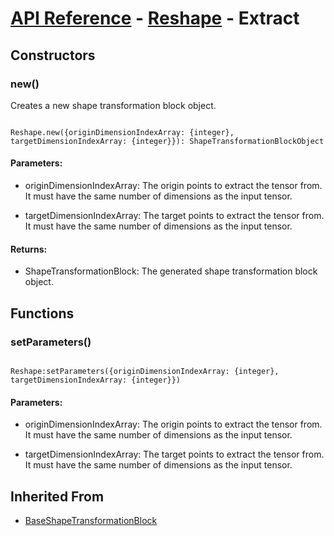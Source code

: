# [API Reference](../../API.md) - [Reshape](../ShapeTransformationBlocks.md) - Extract

## Constructors

### new()

Creates a new shape transformation block object.

```

Reshape.new({originDimensionIndexArray: {integer}, targetDimensionIndexArray: {integer}}): ShapeTransformationBlockObject

```

#### Parameters:

* originDimensionIndexArray: The origin points to extract the tensor from. It must have the same number of dimensions as the input tensor.

* targetDimensionIndexArray: The target points to extract the tensor from. It must have the same number of dimensions as the input tensor.

#### Returns:

* ShapeTransformationBlock: The generated shape transformation block object.

## Functions

### setParameters()

```

Reshape:setParameters({originDimensionIndexArray: {integer}, targetDimensionIndexArray: {integer}})

```

#### Parameters:

* originDimensionIndexArray: The origin points to extract the tensor from. It must have the same number of dimensions as the input tensor.

* targetDimensionIndexArray: The target points to extract the tensor from. It must have the same number of dimensions as the input tensor.

## Inherited From

* [BaseShapeTransformationBlock](BaseShapeTransformationBlock.md)
